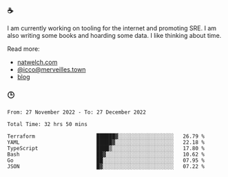 ### ☕

I am currently working on tooling for the internet and promoting SRE. I am also writing some books and hoarding some data. I like thinking about time. 

Read more:

 - [natwelch.com](https://natwelch.com)
 - [@icco@merveilles.town](https://merveilles.town/@icco)
 - [blog](https://writing.natwelch.com)

### 🕒

<!--START_SECTION:waka-->

```text
From: 27 November 2022 - To: 27 December 2022

Total Time: 32 hrs 50 mins

Terraform                    ██████▓░░░░░░░░░░░░░░░░░░   26.79 %
YAML                         █████▓░░░░░░░░░░░░░░░░░░░   22.18 %
TypeScript                   ████▒░░░░░░░░░░░░░░░░░░░░   17.80 %
Bash                         ██▓░░░░░░░░░░░░░░░░░░░░░░   10.62 %
Go                           ██░░░░░░░░░░░░░░░░░░░░░░░   07.95 %
JSON                         █▓░░░░░░░░░░░░░░░░░░░░░░░   07.22 %
```

<!--END_SECTION:waka-->
